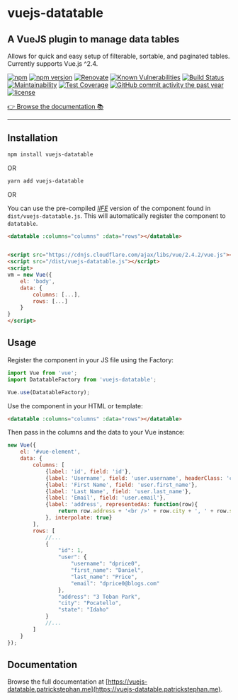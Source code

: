 vuejs-datatable
===

A VueJS plugin to manage data tables
---

Allows for quick and easy setup of filterable, sortable, and paginated tables. Currently supports Vue.js ^2.4.

[![npm](https://img.shields.io/npm/dm/vuejs-datatable.svg)](https://www.npmjs.com/package/vuejs-datatable)
[![npm version](https://badge.fury.io/js/vuejs-datatable.svg)](https://www.npmjs.com/package/vuejs-datatable)
[![Renovate](https://badges.renovateapi.com/github/GerkinDev/vuejs-datatable)](https://renovatebot.com/)
[![Known Vulnerabilities](https://snyk.io/test/github/GerkinDev/vuejs-datatable/badge.svg?targetFile=package.json)](https://snyk.io/test/github/GerkinDev/vuejs-datatable?targetFile=package.json)
[![Build Status](https://travis-ci.com/GerkinDev/vuejs-datatable.svg?branch=master)](https://travis-ci.com/GerkinDev/vuejs-datatable)
[![Maintainability](https://api.codeclimate.com/v1/badges/824c7a7811b5fc8e39d7/maintainability)](https://codeclimate.com/github/GerkinDev/vuejs-datatable/maintainability)
[![Test Coverage](https://api.codeclimate.com/v1/badges/824c7a7811b5fc8e39d7/test_coverage)](https://codeclimate.com/github/GerkinDev/vuejs-datatable/test_coverage)
[![GitHub commit activity the past year](https://img.shields.io/github/commit-activity/y/GerkinDev/vuejs-datatable.svg)](https://github.com/GerkinDev/vuejs-datatable)
[![license](https://img.shields.io/github/license/GerkinDev/vuejs-datatable.svg)](https://github.com/GerkinDev/vuejs-datatable/blob/master/LICENSE)

[:point_right: Browse the documentation :books:](https://vuejs-datatable.patrickstephan.me)

---

## Installation

```sh
npm install vuejs-datatable
```

OR

```sh
yarn add vuejs-datatable
```

OR

You can use the pre-compiled [*IIFE*](https://developer.mozilla.org/en-US/docs/Glossary/IIFE) version of the component found in `dist/vuejs-datatable.js`. This will automatically register the component to `datatable`.

```html
<datatable :columns="columns" :data="rows"></datatable>


<script src="https://cdnjs.cloudflare.com/ajax/libs/vue/2.4.2/vue.js"></script>
<script src="/dist/vuejs-datatable.js"></script>
<script>
vm = new Vue({
	el: 'body',
	data: {
		columns: [...],
		rows: [...]
	}
}
</script>
```

## Usage

Register the component in your JS file using the Factory:

```js
import Vue from 'vue';
import DatatableFactory from 'vuejs-datatable';

Vue.use(DatatableFactory);
```

Use the component in your HTML or template:

```html
<datatable :columns="columns" :data="rows"></datatable>
```

Then pass in the columns and the data to your Vue instance:

```js
new Vue({
	el: '#vue-element',
	data: {
		columns: [
			{label: 'id', field: 'id'},
			{label: 'Username', field: 'user.username', headerClass: 'class-in-header second-class'},
			{label: 'First Name', field: 'user.first_name'},
			{label: 'Last Name', field: 'user.last_name'},
			{label: 'Email', field: 'user.email'},
			{label: 'address', representedAs: function(row){
				return row.address + '<br />' + row.city + ', ' + row.state;
			}, interpolate: true}
		],
		rows: [
			//...
			{
				"id": 1,
				"user": {
					"username": "dprice0",
					"first_name": "Daniel",
					"last_name": "Price",
					"email": "dprice0@blogs.com"
				},
				"address": "3 Toban Park",
				"city": "Pocatello",
				"state": "Idaho"
		    }
			//...
		]
	}
});
```

## Documentation

Browse the full documentation at [https://vuejs-datatable.patrickstephan.me](https://vuejs-datatable.patrickstephan.me).
